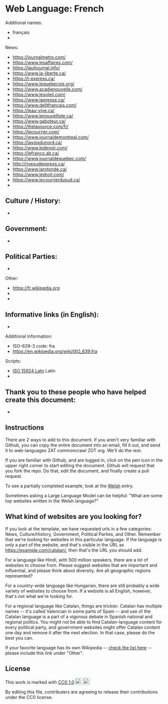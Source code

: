 # Web Language: French

Additional names:
- français
- 

News:
- https://journalmetro.com/
- https://www.lesaffaires.com/
- https://lautjournal.info/
- https://www.la-liberte.ca/
- https://l-express.ca/
- https://www.lequebecois.org/
- https://www.acadienouvelle.com/
- https://www.lesoleil.com/
- https://www.lapresse.ca/
- https://www.delitfrancais.com/
- https://leau-vive.ca/
- https://www.lenouvelliste.ca/
- https://www.gaboteur.ca/
- https://thelasource.com/fr/
- https://lecourrier.com/
- https://www.journaldemontreal.com/
- https://lavoixdunord.ca/
- https://www.ledevoir.com/
- https://lefranco.ab.ca/
- https://www.journaldequebec.com/
- http://rivesudexpress.ca/
- https://www.larotonde.ca/
- https://www.ledroit.com/
- https://www.lecourrierdusud.ca/
- 

Culture / History:
- 
- 

Government:
- 
- 

Political Parties:
- 
- 

Other:
- https://fr.wikipedia.org
- 
- 

Informative links (in English):
- 
- 

Additional Information:
- ISO-639-3 code: fra
- https://en.wikipedia.org/wiki/ISO_639:fra


Scripts:
- <a href="https://en.wikipedia.org/wiki/ISO_15924">ISO 15924 Latn</a> Latin
- 

Thank you to these people who have helped create this document:
- 
- 

## Instructions

There are 2 ways to add to this document. If you aren't very familiar
with Github, you can copy the entire document into an email, fill it
out, and send it to web-languages ZAT commoncrawl ZOT org. We'll do the rest.

If you are familiar with Github, and are logged in, click on the pen
icon in the upper right corner to start editing the document.
Github will request that you fork the repo. Do that, edit the
document, and finally create a pull request.

To see a partially completed example, look at the
[Welsh](../living/welsh.md) entry.

Sometimes asking a Large Language Model can be helpful: "What are some
top websites written in the Welsh language?"

## What kind of websites are you looking for?

If you look at the template, we have requested urls in a few
categories: News, Culture/History, Government, Political Parties, and
Other. Remember that we're looking for websites in this particular
language. If the language is only a part of the website, and that's
visible in the URL as https://example.com/catalan/, then that's the
URL you should add.

For a language like Hindi, with 500 million speakers, there are a lot
of websites to choose from. Please suggest websites that are important
and influential, and please think about diversity. Are all geographic
regions represented?

For a country-wide language like Hungarian, there are still probably a
wide variety of websites to choose from. If a website is all English,
however, that's not what we're looking for.

For a regional language like Catalan, things are trickier. Catalan has
multiple names -- it's called Valencian in some parts of Spain -- and
use of the Catalan language is a part of a vigorous debate in Spanish
national and regional politics. You might not be able to find
Catalan-language content for every political party, and government
websites might offer Catalan content one day and remove it after
the next election. In that case, please do the best you can.

If your favorite language has its own Wikipedia -- [check the list here](https://en.wikipedia.org/wiki/List_of_Wikipedias) --
please include this link under "Other".

## License

<p xmlns:cc="http://creativecommons.org/ns#" >This work is marked with <a href="https://creativecommons.org/publicdomain/zero/1.0/?ref=chooser-v1" target="_blank" rel="license noopener noreferrer" style="display:inline-block;">CC0 1.0<img style="height:22px!important;margin-left:3px;vertical-align:text-bottom;" src="https://mirrors.creativecommons.org/presskit/icons/cc.svg?ref=chooser-v1" alt=""><img style="height:22px!important;margin-left:3px;vertical-align:text-bottom;" src="https://mirrors.creativecommons.org/presskit/icons/zero.svg?ref=chooser-v1" alt=""></a></p>

By editing this file, contributers are agreeing to release their contributions under the CC0 license.
